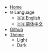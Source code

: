 - [Home](/)
- :globe_with_meridians: Language 
    - [:uk: English](/en)
    - [:cn: 简体中文](/zh-cn/)
- [Github](https://github.com/becoze)
- [Theme]()
  - <div class="demo-theme-preview"> <a data-theme="vue">Light</a>
  - <a data-theme="dark">Dark</a>
</div>

<style>
  .demo-theme-preview a:hover {
    cursor: pointer;
    text-decoration: underline;
  }
</style>

<script>
  const preview = Docsify.dom.find('.demo-theme-preview');
  const themes = Docsify.dom.findAll('[rel="stylesheet"]');

  preview.onclick = function (e) {
    const title = e.target.getAttribute('data-theme');

    themes.forEach(theme => {
      theme.disabled = theme.title !== title;
    });
  };
</script>
